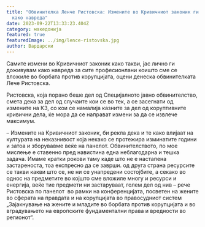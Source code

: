 ```yaml
---
title: "Обвинителка Ленче Ристовска: Измените во Кривичниот законик ги доживувам
  како навреда"
date: 2023-09-22T13:33:23.404Z
category: македонија
featured: true
featuredImage: ../img/lence-ristovska.jpg
author: Вардарски
---
```

<!--StartFragment-->

Самите измени во Кривичниот законик како такви, јас лично ги доживувам како навреда за сите професионлани коишто сме се вложиле во борбата против корупцијата, оцени денеска обвинителката Лече Ристовска.

Ристовска, која порано беше дел од Специјалното јавно обвинителство, смета дека за дел од случаите кои се во тек, а се засегнати од измените на КЗ, со кои се намалија казните за дел од коруптивните кривични дела, ќе мора да се направат измени за да се извлече максимум.

– Измените на Кривичниот законик, би рекла дека и те како влијаат на културата на неказнивост која некако се протежира изминатите години и затоа и зборувавме веќе на панелот. Обвинителството, по мое мислење е ставенно пред навистина една неблагодарна и тешка задача. Имаме кратки рокови таму каде што не е настапена застареноста, тоа експресно да се заврши. од друга страна ресурсите се такви какви што се, не ни се унапредени состојбите, а секако во однос на предметите во којшто сме вложиле многу и ресурси и енергија, веќе тие предмети ни застаруваат, голем дел од нив – рече Ристовска по панелот  во рамки на конференцијата, посветен на жените во сферата на правдата и на корупцијата во правосудниот систем „Зајакнување на жените и младите во борбата против корупцијата и во вградувањето на европските фундаментални права и вредности во регионот“.

<!--EndFragment-->